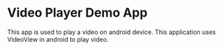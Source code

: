# Video Player Demo App
 This app is used to play a video on android device. This application uses VideoView in android to play video.
